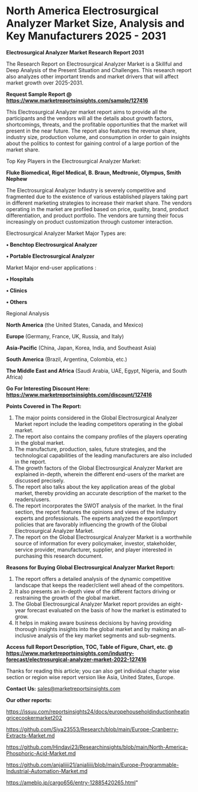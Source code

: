 # North America Electrosurgical Analyzer Market Size, Analysis and Key Manufacturers 2025 - 2031

<strong>Electrosurgical Analyzer Market Research Report 2031</strong>

The Research Report on Electrosurgical Analyzer Market is a Skillful and Deep Analysis of the Present Situation and Challenges. This research report also analyzes other important trends and market drivers that will affect market growth over 2025-2031.

<strong>Request Sample Report @ <a href=https://www.marketreportsinsights.com/sample/127416>https://www.marketreportsinsights.com/sample/127416</a></strong>

This Electrosurgical Analyzer market report aims to provide all the participants and the vendors will all the details about growth factors, shortcomings, threats, and the profitable opportunities that the market will present in the near future. The report also features the revenue share, industry size, production volume, and consumption in order to gain insights about the politics to contest for gaining control of a large portion of the market share.

Top Key Players in the Electrosurgical Analyzer Market:

<strong>Fluke Biomedical, Rigel Medical, B. Braun, Medtronic, Olympus, Smith Nephew</strong>

The Electrosurgical Analyzer Industry is severely competitive and fragmented due to the existence of various established players taking part in different marketing strategies to increase their market share. The vendors operating in the market are profiled based on price, quality, brand, product differentiation, and product portfolio. The vendors are turning their focus increasingly on product customization through customer interaction.

Electrosurgical Analyzer Market Major Types are:

<strong>• Benchtop Electrosurgical Analyzer

• Portable Electrosurgical Analyzer</strong>

Market Major end-user applications :

<strong>• Hospitals

• Clinics

• Others</strong>

Regional Analysis

</u><strong><b>North America</b></strong> (the United States, Canada, and Mexico)

<strong><b>Europe </b></strong>(Germany, France, UK, Russia, and Italy)

<strong><b>Asia-Pacific</b></strong> (China, Japan, Korea, India, and Southeast Asia)

<strong><b>South America</b></strong> (Brazil, Argentina, Colombia, etc.)

<strong><b>The Middle East and Africa</b></strong> (Saudi Arabia, UAE, Egypt, Nigeria, and South Africa)

<strong>Go For Interesting Discount Here: <a href=https://www.marketreportsinsights.com/discount/127416>https://www.marketreportsinsights.com/discount/127416</a></strong>

<strong>Points Covered in The Report:</strong>
<ol>
  <li>The major points considered in the Global Electrosurgical Analyzer Market report include the leading competitors operating in the global market.</li>
  <li>The report also contains the company profiles of the players operating in the global market.</li>
  <li>The manufacture, production, sales, future strategies, and the technological capabilities of the leading manufacturers are also included in the report.</li>
  <li>The growth factors of the Global Electrosurgical Analyzer Market are explained in-depth, wherein the different end-users of the market are discussed precisely.</li>
  <li>The report also talks about the key application areas of the global market, thereby providing an accurate description of the market to the readers/users.</li>
  <li>The report incorporates the SWOT analysis of the market. In the final section, the report features the opinions and views of the industry experts and professionals. The experts analyzed the export/import policies that are favorably influencing the growth of the Global Electrosurgical Analyzer Market.</li>
  <li>The report on the Global Electrosurgical Analyzer Market is a worthwhile source of information for every policymaker, investor, stakeholder, service provider, manufacturer, supplier, and player interested in purchasing this research document.</li>
</ol>
<strong>Reasons for Buying Global Electrosurgical Analyzer Market Report:</strong>

<ol>
  <li>The report offers a detailed analysis of the dynamic competitive landscape that keeps the reader/client well ahead of the competitors.</li>
  <li>It also presents an in-depth view of the different factors driving or restraining the growth of the global market.</li>
  <li>The Global Electrosurgical Analyzer Market report provides an eight-year forecast evaluated on the basis of how the market is estimated to grow.</li>
  <li>It helps in making aware business decisions by having providing thorough insights insights into the global market and by making an all-inclusive analysis of the key market segments and sub-segments.</li>
</ol>
<strong>Access full Report Description, TOC, Table of Figure, Chart, etc. @ <a href=https://www.marketreportsinsights.com/industry-forecast/electrosurgical-analyzer-market-2022-127416>https://www.marketreportsinsights.com/industry-forecast/electrosurgical-analyzer-market-2022-127416</a></strong>


Thanks for reading this article; you can also get individual chapter wise section or region wise report version like Asia, United States, Europe.

<strong>Contact Us:</strong>
sales@marketreportsinsights.com

<strong>Our other reports:</strong>

<a href=https://issuu.com/reportsinsights24/docs/europehouseholdinductionheatingricecookermarket202>https://issuu.com/reportsinsights24/docs/europehouseholdinductionheatingricecookermarket202</a>

<a href=https://github.com/Siya23553/Research/blob/main/Europe-Cranberry-Extracts-Market.md>https://github.com/Siya23553/Research/blob/main/Europe-Cranberry-Extracts-Market.md</a>

<a href=https://github.com/Hindavi23/Researchinsights/blob/main/North-America-Phosphoric-Acid-Market.md>https://github.com/Hindavi23/Researchinsights/blob/main/North-America-Phosphoric-Acid-Market.md</a>

<a href=https://github.com/anjaliiii21/anjaliiii/blob/main/Europe-Programmable-Industrial-Automation-Market.md>https://github.com/anjaliiii21/anjaliiii/blob/main/Europe-Programmable-Industrial-Automation-Market.md</a>

<a href=https://ameblo.jp/cargo656/entry-12885420265.html>https://ameblo.jp/cargo656/entry-12885420265.html</a>"
